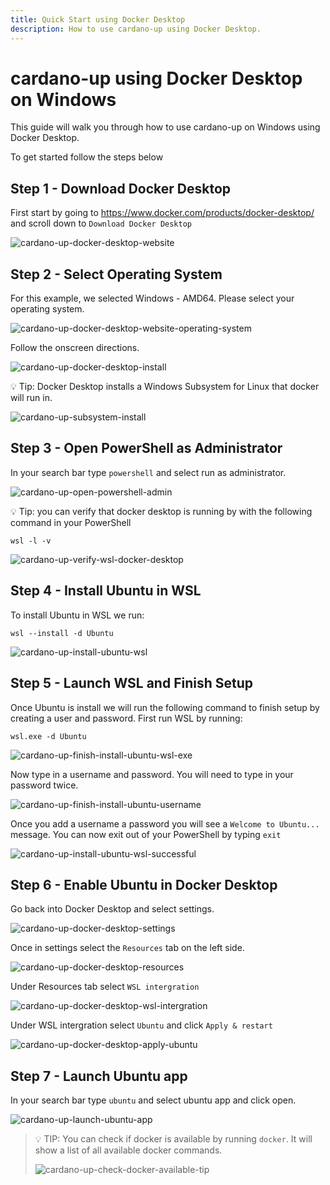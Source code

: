 ```yaml
---
title: Quick Start using Docker Desktop
description: How to use cardano-up using Docker Desktop.
---
```


# cardano-up using Docker Desktop on Windows

This guide will walk you through how to use cardano-up on Windows using Docker Desktop. 

To get started follow the steps below

## Step 1 - Download Docker Desktop

First start by going to <a href="https://www.docker.com/products/docker-desktop/" target="_blank">https://www.docker.com/products/docker-desktop/</a> and scroll down to `Download Docker Desktop`

![cardano-up-docker-desktop-website](/cardano-up-docker-desktop-website.png)

## Step 2 - Select Operating System

For this example, we selected Windows - AMD64. Please select your operating system.

![cardano-up-docker-desktop-website-operating-system](/cardano-up-docker-desktop-website-operating-system.png)

Follow the onscreen directions.

![cardano-up-docker-desktop-install](/cardano-up-docker-desktop-install.png)

💡 Tip: Docker Desktop installs a Windows Subsystem for Linux that docker will run in.

![cardano-up-subsystem-install](/cardano-up-subsystem-install.png)



## Step 3 - Open PowerShell as Administrator 

In your search bar type `powershell` and select run as administrator.

![cardano-up-open-powershell-admin](/cardano-up-open-powershell-admin.png)

💡 Tip: you can verify that docker desktop is running by with the following command in your PowerShell

```
wsl -l -v
```

![cardano-up-verify-wsl-docker-desktop](/cardano-up-verify-wsl-docker-desktop.png)

## Step 4 - Install Ubuntu in WSL 

To install Ubuntu in WSL we run:

```
wsl --install -d Ubuntu
```

![cardano-up-install-ubuntu-wsl](/cardano-up-install-ubuntu-wsl.png)

## Step 5 - Launch WSL and Finish Setup 

Once Ubuntu is install we will run the following command to finish setup by creating a user and password. First run WSL by running:

```
wsl.exe -d Ubuntu
```

![cardano-up-finish-install-ubuntu-wsl-exe](/cardano-up-finish-install-ubuntu-wsl-exe.png)


Now type in a username and password. You will need to type in your password twice.

![cardano-up-finish-install-ubuntu-username](/cardano-up-finish-install-ubuntu-username.png)

Once you add a username a password you will see a `Welcome to Ubuntu...` message. You can now exit out of your PowerShell by typing `exit`

![cardano-up-install-ubuntu-wsl-successful](/cardano-up-install-ubuntu-wsl-successful.png)


## Step 6 - Enable Ubuntu in Docker Desktop

Go back into Docker Desktop and select settings.

![cardano-up-docker-desktop-settings](/cardano-up-docker-desktop-settings.png)

Once in settings select the `Resources` tab on the left side.

![cardano-up-docker-desktop-resources](/cardano-up-docker-desktop-resources.png)

Under Resources tab select `WSL intergration`

![cardano-up-docker-desktop-wsl-intergration](/cardano-up-docker-desktop-wsl-intergration.png)

Under WSL intergration select `Ubuntu` and click `Apply & restart`

![cardano-up-docker-desktop-apply-ubuntu](/cardano-up-docker-desktop-apply-ubuntu.png)

## Step 7 - Launch Ubuntu app

In your search bar type `ubuntu` and select ubuntu app and click open.

![cardano-up-launch-ubuntu-app](/cardano-up-launch-ubuntu-app.png)

> 💡 TIP: You can check if docker is available by running `docker`. It will show a list of all available docker commands.
>
> ![cardano-up-check-docker-available-tip](/cardano-up-check-docker-available-tip.png)

<!--

### Congratulations!

Now we are ready to run Adder with filters and commands so we can track certain information and pick the way we are notified.

<br />


> 💡 TIP: You can get a list of all available commands by using the `-h` or `-help` flag.

<br />


We are now ready to walk through some [examples](../examples/001-using-adder-examples-desc) on the usefulness and power 💪 of Adder!

-->
